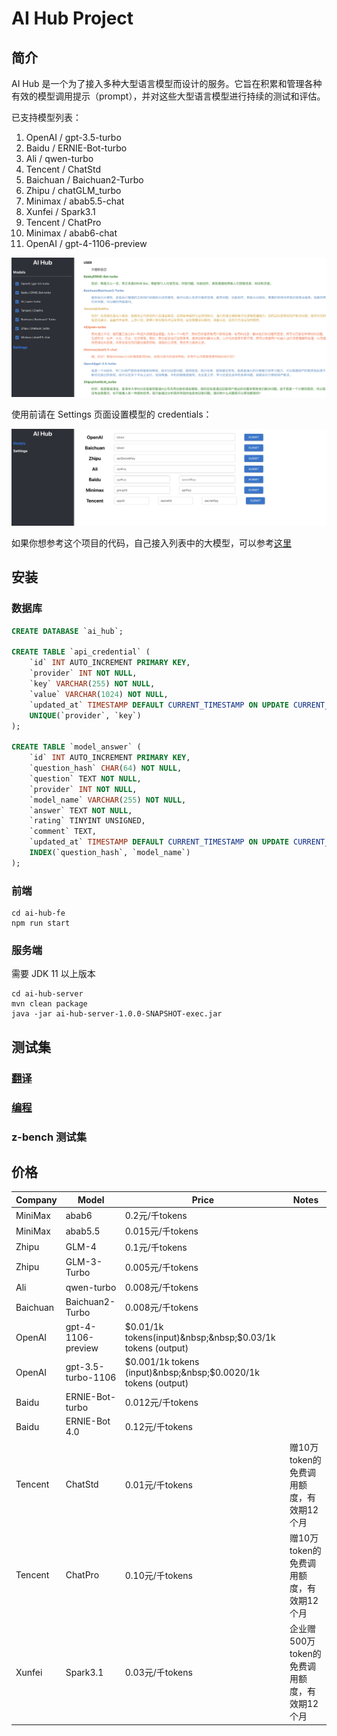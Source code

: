 # AI Hub Project

## 简介

AI Hub 是一个为了接入多种大型语言模型而设计的服务。它旨在积累和管理各种有效的模型调用提示（prompt），并对这些大型语言模型进行持续的测试和评估。

已支持模型列表：
1. OpenAI / gpt-3.5-turbo
2. Baidu / ERNIE-Bot-turbo
3. Ali / qwen-turbo
4. Tencent / ChatStd
5. Baichuan / Baichuan2-Turbo
6. Zhipu / chatGLM_turbo
7. Minimax / abab5.5-chat
8. Xunfei / Spark3.1
9. Tencent / ChatPro
10. Minimax / abab6-chat
11. OpenAI / gpt-4-1106-preview


![chat-demo](assets/chat-demo.png)


使用前请在 Settings 页面设置模型的 credentials：

![settings](assets/settings.png)

如果你想参考这个项目的代码，自己接入列表中的大模型，可以参考[这里](ai-hub-server/src/main/java/com/github/xielong/aihub/adapter)

## 安装

### 数据库
```sql
CREATE DATABASE `ai_hub`;

CREATE TABLE `api_credential` (
    `id` INT AUTO_INCREMENT PRIMARY KEY,
    `provider` INT NOT NULL,
    `key` VARCHAR(255) NOT NULL,
    `value` VARCHAR(1024) NOT NULL,
    `updated_at` TIMESTAMP DEFAULT CURRENT_TIMESTAMP ON UPDATE CURRENT_TIMESTAMP,
    UNIQUE(`provider`, `key`)
);

CREATE TABLE `model_answer` (
    `id` INT AUTO_INCREMENT PRIMARY KEY,
    `question_hash` CHAR(64) NOT NULL,
    `question` TEXT NOT NULL,
    `provider` INT NOT NULL,
    `model_name` VARCHAR(255) NOT NULL,
    `answer` TEXT NOT NULL,
    `rating` TINYINT UNSIGNED,
    `comment` TEXT,
    `updated_at` TIMESTAMP DEFAULT CURRENT_TIMESTAMP ON UPDATE CURRENT_TIMESTAMP,
    INDEX(`question_hash`, `model_name`)
);
```

### 前端
```shell
cd ai-hub-fe
npm run start
```

### 服务端
需要 JDK 11 以上版本
```shell
cd ai-hub-server
mvn clean package
java -jar ai-hub-server-1.0.0-SNAPSHOT-exec.jar
```

## 测试集

### [翻译](docs/use_cases/translation/)
### [编程](docs/use_cases/coding/)
### z-bench 测试集


## 价格

| Company | Model                   | Price                    | Notes                                           |
|---------|-------------------------|--------------------------|-------------------------------------------------|
| MiniMax | abab6                   | 0.2元/千tokens        |                                   |
| MiniMax | abab5.5                 | 0.015元/千tokens      |                                   |
| Zhipu   | GLM-4                   | 0.1元/千tokens           |                                   |
| Zhipu   | GLM-3-Turbo             | 0.005元/千tokens         |                                   |
| Ali     | qwen-turbo              | 0.008元/千tokens     |                                                 |
| Baichuan| Baichuan2-Turbo         | 0.008元/千tokens         |                                   |
| OpenAI  | gpt-4-1106-preview      | $0.01/1k tokens(input)&nbsp;&nbsp;$0.03/1k tokens (output)    |                       |
| OpenAI  | gpt-3.5-turbo-1106      | $0.001/1k tokens (input)&nbsp;&nbsp;$0.0020/1k tokens (output)  |                    |
| Baidu   | ERNIE-Bot-turbo         | 0.012元/千tokens         |                                                 |
| Baidu   | ERNIE-Bot 4.0           | 0.12元/千tokens          |                                                 |
| Tencent | ChatStd     | 0.01元/千tokens     | 赠10万token的免费调用额度，有效期12个月        |
| Tencent | ChatPro     | 0.10元/千tokens    | 赠10万token的免费调用额度，有效期12个月        |
| Xunfei  | Spark3.1             | 0.03元/千tokens           | 企业赠500万token的免费调用额度，有效期12个月   |

